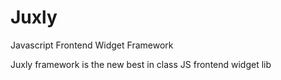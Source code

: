 # Juxly
Javascript Frontend Widget Framework

Juxly framework is the new best in class JS frontend widget lib
